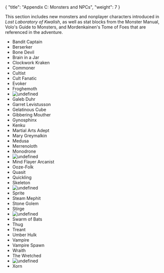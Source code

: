 {
  "title": "Appendix C: Monsters and NPCs",
  "weight": 7
}

This section includes new monsters and nonplayer characters introduced in _Lost Laboratory of Kwalish_, as well as stat blocks from the Monster Manual, Volo's Guide to Monsters, and Mordenkainen's Tome of Foes that are referenced in the adventure.

- Bandit Captain
- Berserker
- Bone Devil
- Brain in a Jar
- Clockwork Kraken
- Commoner
- Cultist
- Cult Fanatic
- Evoker
- Froghemoth
- ![undefined](adventure/LLK/022-dndxl-froghemoth.png)
- Galeb Duhr
- Garret Levistusson
- Gelatinous Cube
- Gibbering Mouther
- Gynosphinx
- Kenku
- Martial Arts Adept
- Mary Greymalkin
- Medusa
- Merrenoloth
- Monodrone
- ![undefined](adventure/LLK/031-gearbox.png)
- Mind Flayer Arcanist
- Ooze-Folk
- Quasit
- Quickling
- Skeleton
- ![undefined](adventure/LLK/035-dndxl-skeleton.png)
- Sprite
- Steam Mephit
- Stone Golem
- Stirge
- ![undefined](adventure/LLK/040-dndxl-stirge.png)
- Swarm of Bats
- Thug
- Treant
- Umber Hulk
- Vampire
- Vampire Spawn
- Wraith
- The Wretched
- ![undefined](adventure/LLK/046-dndxl-wretched.png)
- Xorn